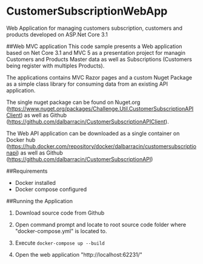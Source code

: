 # CustomerSubscriptionWebApp
Web Application for managing customers subscription, customers and products developed on ASP.Net Core 3.1


##Web MVC application
This code sample presents a Web application based on Net Core 3.1 and MVC 5 as a presentation project for managin Customers and Products Master data as well as Subscriptions (Customers being register with multiples Products).

The applications contains MVC Razor pages and a custom Nuget Package as a simple class library for consuming data from an existing API application.

The single nuget package can be found on Nuget.org (https://www.nuget.org/packages/Challenge.Util.CustomerSubscriptionAPIClient) as well as Github (https://github.com/dalbarracin/CustomerSubscriptionAPIClient).

The Web API application can be downloaded as a single container on Docker hub (https://hub.docker.com/repository/docker/dalbarracin/customersubscriptionapi) as well as Github (https://github.com/dalbarracin/CustomerSubscriptionAPI)


##Requirements

- Docker installed
- Docker compose configured

##Running the Application

1. Download source code from Github

2. Open command prompt and locate to root source code folder where "docker-compose.yml" is located to.

3. Execute `docker-compose up --build`

4. Open the web application "http://localhost:62231/"

